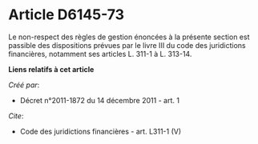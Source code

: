 # Article D6145-73

Le non-respect des règles de gestion énoncées à la présente section est passible des dispositions prévues par le livre III du
code des juridictions financières, notamment ses articles L. 311-1 à L. 313-14.

**Liens relatifs à cet article**

_Créé par_:

  - Décret n°2011-1872 du 14 décembre 2011 - art. 1

_Cite_:

  - Code des juridictions financières - art. L311-1 (V)
